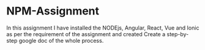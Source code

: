 # NPM-Assignment
In this assignment I have installed the NODEjs, Angular, React,  Vue and Ionic as per the requirement of the assignment and created Create a step-by-step google doc of the whole process. 
